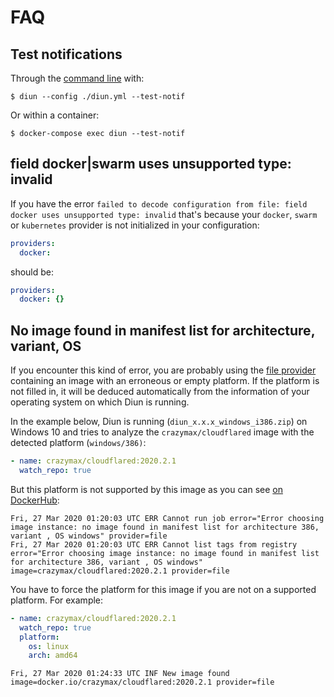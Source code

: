 # FAQ

## Test notifications

Through the [command line](getting-started.md#diun-cli) with:

```shell
$ diun --config ./diun.yml --test-notif
```

Or within a container:

```shell
$ docker-compose exec diun --test-notif
```

## field docker|swarm uses unsupported type: invalid

If you have the error `failed to decode configuration from file: field docker uses unsupported type: invalid` that's because your `docker`, `swarm` or `kubernetes` provider is not initialized in your configuration:

```yaml
providers:
  docker:
```

should be:

```yaml
providers:
  docker: {}
```

## No image found in manifest list for architecture, variant, OS

If you encounter this kind of error, you are probably using the [file provider](providers/file.md) containing an image with an erroneous or empty platform. If the platform is not filled in, it will be deduced automatically from the information of your operating system on which Diun is running.

In the example below, Diun is running (`diun_x.x.x_windows_i386.zip`) on Windows 10 and tries to analyze the `crazymax/cloudflared` image with the detected platform (`windows/386)`:

```yaml
- name: crazymax/cloudflared:2020.2.1
  watch_repo: true
```

But this platform is not supported by this image as you can see [on DockerHub](https://hub.docker.com/layers/crazymax/cloudflared/2020.2.1/images/sha256-137eea4e84ec4c6cb5ceb2017b9788dcd7b04f135d756e1f37e3e6673c0dd9d2?context=explore):

```
Fri, 27 Mar 2020 01:20:03 UTC ERR Cannot run job error="Error choosing image instance: no image found in manifest list for architecture 386, variant , OS windows" provider=file
Fri, 27 Mar 2020 01:20:03 UTC ERR Cannot list tags from registry error="Error choosing image instance: no image found in manifest list for architecture 386, variant , OS windows" image=crazymax/cloudflared:2020.2.1 provider=file
```

You have to force the platform for this image if you are not on a supported platform. For example:

```yaml
- name: crazymax/cloudflared:2020.2.1
  watch_repo: true
  platform:
    os: linux
    arch: amd64
```

```
Fri, 27 Mar 2020 01:24:33 UTC INF New image found image=docker.io/crazymax/cloudflared:2020.2.1 provider=file
```
